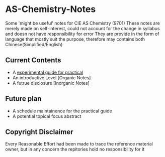 # AS-Chemistry-Notes
Some 'might be useful' notes for CIE AS Chemistry (9701)
These notes are merely made on self-interest, could not account for the change in syllabus and doesn not have responsibility for error
They are provide in the form of language that mostly suit the purpose, therefore may contains both Chinese(Simplified/English)

## Current Contents
* A [experimental guide for practical](https://github.com/CaoJamie/AS-Chemistry-Notes/blob/master/Essential%20Guide%20to%20Fail%20the%20Chemistry%20Practical/The%20Essential%20Guide%20to%20Failed%20the%20Chemistry%20Practical%20V0.1.1.0.pdf)
* An introductive Level [Organic Notes]
* A futrue disclosure [Inorganic Notes]

## Future plan
* A schedule maintainence for the practical guide
* A potential topical focus abstract

## Copyright Disclaimer
Every Reasonable Effort had been made to trace the reference material owner, but in any concern the repitories hold no responsibility for it
